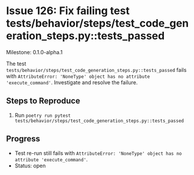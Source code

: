 # Issue 126: Fix failing test tests/behavior/steps/test_code_generation_steps.py::tests_passed

Milestone: 0.1.0-alpha.1

The test `tests/behavior/steps/test_code_generation_steps.py::tests_passed` fails with `AttributeError: 'NoneType' object has no attribute 'execute_command'`. Investigate and resolve the failure.

## Steps to Reproduce
1. Run `poetry run pytest tests/behavior/steps/test_code_generation_steps.py::tests_passed`

## Progress
- Test re-run still fails with `AttributeError: 'NoneType' object has no attribute 'execute_command'`.
- Status: open
